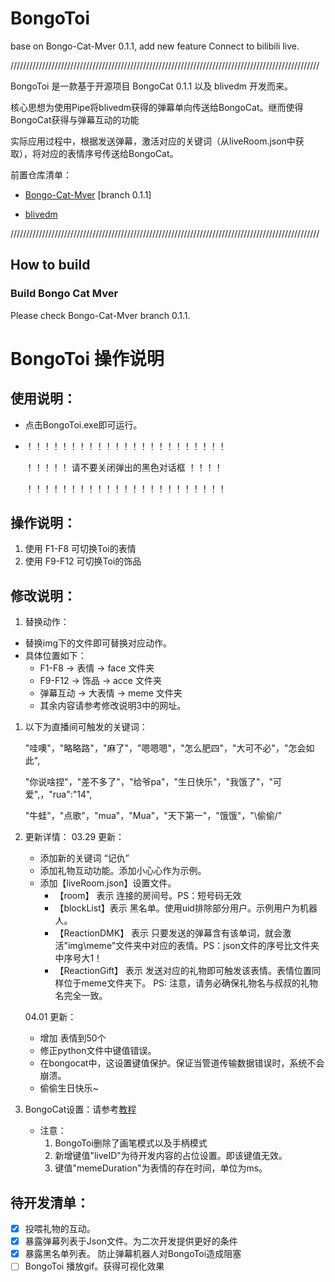 
# BongoToi
base on Bongo-Cat-Mver 0.1.1, add new feature Connect to bilibili live.

//////////////////////////////////////////////////////////////////////////////////////////////////

BongoToi 是一款基于开源项目 BongoCat 0.1.1 以及 blivedm 开发而来。


核心思想为使用Pipe将blivedm获得的弹幕单向传送给BongoCat。继而使得BongoCat获得与弹幕互动的功能

实际应用过程中，根据发送弹幕，激活对应的关键词（从liveRoom.json中获取），将对应的表情序号传送给BongoCat。

前置仓库清单：

- [Bongo-Cat-Mver](https://github.com/NiniQiaolima/Bongo-Cat-Mver) [branch 0.1.1]

- [blivedm](https://github.com/xfgryujk/blivedm)


//////////////////////////////////////////////////////////////////////////////////////////////////

## How to build

### Build Bongo Cat Mver
Please check Bongo-Cat-Mver branch 0.1.1.

# BongoToi 操作说明


## 使用说明：
- 点击BongoToi.exe即可运行。
- ！！！！！！！！！！！！！！！！！！！！！！！

	！！！！！   请不要关闭弹出的黑色对话框   ！！！！

	！！！！！！！！！！！！！！！！！！！！！！！

## 操作说明：
1. 使用 F1-F8 可切换Toi的表情
2. 使用 F9-F12 可切换Toi的饰品

## 修改说明：
1. 替换动作：

- 替换img下的文件即可替换对应动作。
- 具体位置如下：
    - F1-F8 -> 表情 -> face 文件夹
	- F9-F12 -> 饰品 -> acce 文件夹
	- 弹幕互动 -> 大表情 -> meme 文件夹
	- 其余内容请参考修改说明3中的网址。

1. 以下为直播间可触发的关键词：

	"哇噢"，"略略路"，"麻了"，"嗯嗯嗯"，"怎么肥四"，"大可不必"，"怎会如此",

    "你说啥捏"，"差不多了"，"给爷pa"，"生日快乐"，"我饿了"，"可爱",，"rua":"14",

    "牛蛙"，"点歌"，"mua"，"Mua"，"天下第一"，"饿饿"，"\偷偷/"

2. 更新详情：
	03.29 更新：
	- 添加新的关键词 “记仇”
	- 添加礼物互动功能。添加小心心作为示例。
	- 添加【liveRoom.json】设置文件。
      - 【room】 表示 连接的房间号。PS：短号码无效
      - 【blockList】表示 黑名单。使用uid排除部分用户。示例用户为机器人。
      - 【ReactionDMK】 表示 只要发送的弹幕含有该单词，就会激活"img\meme"文件夹中对应的表情。PS：json文件的序号比文件夹中序号大1！
      - 【ReactionGift】 表示 发送对应的礼物即可触发该表情。表情位置同样位于meme文件夹下。 PS: 注意，请务必确保礼物名与叔叔的礼物名完全一致。

	04.01 更新：
	- 增加 表情到50个
	- 修正python文件中键值错误。
	- 在bongocat中，这设置键值保护。保证当管道传输数据错误时，系统不会崩溃。
	- 偷偷生日快乐~


3. BongoCat设置：请参考[教程](https://www.bilibili.com/video/BV1d7411n71D)

    - 注意：
		1. BongoToi删除了画笔模式以及手柄模式
		2. 新增键值"liveID"为待开发内容的占位设置。即该键值无效。
		3. 键值"memeDuration"为表情的存在时间，单位为ms。


## 待开发清单：
- [x] 投喂礼物的互动。
- [x] 暴露弹幕列表于Json文件。为二次开发提供更好的条件
- [x] 暴露黑名单列表。 防止弹幕机器人对BongoToi造成阻塞
- [ ] BongoToi 播放gif。获得可视化效果
